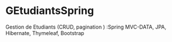 # GEtudiantsSpring
Gestion de Etudiants (CRUD, pagination ) :Spring MVC-DATA, JPA, Hibernate, Thymeleaf, Bootstrap 
